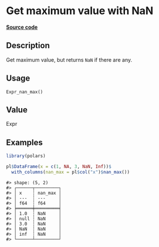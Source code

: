 

# Get maximum value with NaN

[**Source code**](https://github.com/pola-rs/r-polars/tree/8dac37e8bf89bcd080a13d0ed20dd1dc2bee615f/R/after-wrappers.R#L20)

## Description

Get maximum value, but returns <code>NaN</code> if there are any.

## Usage

<pre><code class='language-R'>Expr_nan_max()
</code></pre>

## Value

Expr

## Examples

``` r
library(polars)

pl$DataFrame(x = c(1, NA, 3, NaN, Inf))$
  with_columns(nan_max = pl$col("x")$nan_max())
```

    #> shape: (5, 2)
    #> ┌──────┬─────────┐
    #> │ x    ┆ nan_max │
    #> │ ---  ┆ ---     │
    #> │ f64  ┆ f64     │
    #> ╞══════╪═════════╡
    #> │ 1.0  ┆ NaN     │
    #> │ null ┆ NaN     │
    #> │ 3.0  ┆ NaN     │
    #> │ NaN  ┆ NaN     │
    #> │ inf  ┆ NaN     │
    #> └──────┴─────────┘
